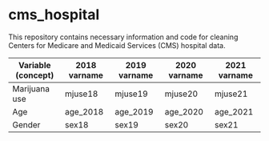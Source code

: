 # cms_hospital
This repository contains necessary information and code for cleaning Centers for Medicare and Medicaid Services (CMS) hospital data. 

| Variable (concept) | 2018 varname | 2019 varname | 2020 varname | 2021 varname |
|--------------------|--------------|--------------|--------------|--------------|
| Marijuana use      | mjuse18      | mjuse19      | mjuse20      | mjuse21      |
| Age                | age_2018     | age_2019     | age_2020     | age_2021     |
| Gender             | sex18        | sex19        | sex20        | sex21        |